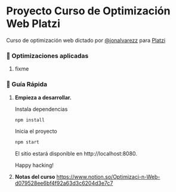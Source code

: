 # Proyecto Curso de Optimización Web Platzi

Curso de optimización web dictado por [@jonalvarezz](https://twitter.com/jonalvarezz) para [Platzi](https://platzi.com)

### 🚀 Optimizaciones aplicadas

1.  fixme

### 🤖 Guía Rápida

1.  **Empieza a desarrollar.**

    Instala dependencias

    ```sh
    npm install
    ```

    Inicia el proyecto

    ```sh
    npm start
    ```

    El sitio estará disponible en http://localhost:8080.

    Happy hacking!
2. **Notas del curso**
https://www.notion.so/Optimizaci-n-Web-d079528ee6bf4f92a63d3c6204d3e7c7